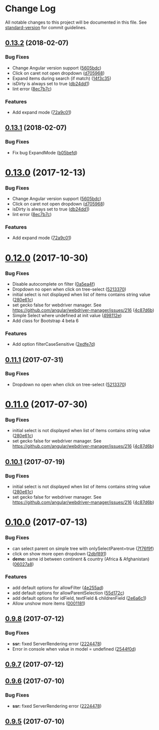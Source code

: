 # Change Log

All notable changes to this project will be documented in this file. See [standard-version](https://github.com/conventional-changelog/standard-version) for commit guidelines.

<a name="0.13.2"></a>
## [0.13.2](https://github.com/crazyht/ngx-tree-select/compare/v0.12.0...v0.13.2) (2018-02-07)


### Bug Fixes

* Change Angular version support ([5605bdc](https://github.com/crazyht/ngx-tree-select/commit/5605bdc))
* Click on caret not open dropdown ([d705968](https://github.com/crazyht/ngx-tree-select/commit/d705968))
* Expand items during search (if match) ([14f3c35](https://github.com/crazyht/ngx-tree-select/commit/14f3c35))
* isDirty is always set to true ([db24dd1](https://github.com/crazyht/ngx-tree-select/commit/db24dd1))
* lint error ([8ec7b7c](https://github.com/crazyht/ngx-tree-select/commit/8ec7b7c))


### Features

* Add expand mode  ([72a9c01](https://github.com/crazyht/ngx-tree-select/commit/72a9c01))



<a name="0.13.1"></a>
## [0.13.1](https://github.com/crazyht/ngx-tree-select/compare/v0.13.0...v0.13.1) (2018-02-07)


### Bug Fixes

* Fix bug ExpandMode ([b05befd](https://github.com/Crazyht/ngx-tree-select/commit/b05befdaef1c7d1b5a8eac7eb58d8567191b605f))



<a name="0.13.0"></a>
# [0.13.0](https://github.com/crazyht/ngx-tree-select/compare/v0.12.0...v0.13.0) (2017-12-13)


### Bug Fixes

* Change Angular version support ([5605bdc](https://github.com/crazyht/ngx-tree-select/commit/5605bdc))
* Click on caret not open dropdown ([d705968](https://github.com/crazyht/ngx-tree-select/commit/d705968))
* isDirty is always set to true ([db24dd1](https://github.com/crazyht/ngx-tree-select/commit/db24dd1))
* lint error ([8ec7b7c](https://github.com/crazyht/ngx-tree-select/commit/8ec7b7c))


### Features

* Add expand mode  ([72a9c01](https://github.com/crazyht/ngx-tree-select/commit/72a9c01))



<a name="0.12.0"></a>
# [0.12.0](https://github.com/crazyht/ngx-tree-select/compare/v0.10.0...v0.12.0) (2017-10-30)


### Bug Fixes

* Disable autocomplete on filter  ([0a5ea4f](https://github.com/crazyht/ngx-tree-select/commit/0a5ea4f))
* Dropdown no open when click on tree-select ([5213370](https://github.com/crazyht/ngx-tree-select/commit/5213370))
* initial select is not displayed when list of items contains string value ([280e61c](https://github.com/crazyht/ngx-tree-select/commit/280e61c))
* set gecko false for webdriver manager. See https://github.com/angular/webdriver-manager/issues/216 ([4c87d6b](https://github.com/crazyht/ngx-tree-select/commit/4c87d6b))
* Simple Select where undefined at init value ([498112e](https://github.com/crazyht/ngx-tree-select/commit/498112e))
* Add class for Bootstrap 4 beta 6

### Features

* Add option filterCaseSensitive ([2edfe7d](https://github.com/crazyht/ngx-tree-select/commit/2edfe7d))



<a name="0.11.1"></a>
## [0.11.1](https://github.com/crazyht/ngx-tree-select/compare/v0.11.0...v0.11.1) (2017-07-31)


### Bug Fixes

* Dropdown no open when click on tree-select ([5213370](https://github.com/crazyht/ngx-tree-select/commit/5213370))



<a name="0.11.0"></a>
# [0.11.0](https://github.com/crazyht/ngx-tree-select/compare/v0.10.0...v0.11.0) (2017-07-30)


### Bug Fixes

* initial select is not displayed when list of items contains string value ([280e61c](https://github.com/crazyht/ngx-tree-select/commit/280e61c))
* set gecko false for webdriver manager. See https://github.com/angular/webdriver-manager/issues/216 ([4c87d6b](https://github.com/crazyht/ngx-tree-select/commit/4c87d6b))



<a name="0.10.1"></a>
## [0.10.1](https://github.com/Crazyht/crazy-select/compare/v0.10.0...v0.10.1) (2017-07-19)


### Bug Fixes

* initial select is not displayed when list of items contains string value ([280e61c](https://github.com/Crazyht/crazy-select/commit/280e61c))
* set gecko false for webdriver manager. See https://github.com/angular/webdriver-manager/issues/216 ([4c87d6b](https://github.com/Crazyht/crazy-select/commit/4c87d6b))



<a name="0.10.0"></a>
# [0.10.0](https://github.com/Crazyht/crazy-select/compare/v0.9.8...v0.10.0) (2017-07-13)


### Bug Fixes

* can select parent on simple tree with onlySelectParent=true ([7f76f9f](https://github.com/Crazyht/crazy-select/commit/7f76f9f))
* click on show more open dropdown ([2dbf891](https://github.com/Crazyht/crazy-select/commit/2dbf891))
* **demo:** same id between continent & country (Africa & Afghanistan) ([06027a8](https://github.com/Crazyht/crazy-select/commit/06027a8))


### Features

* add default options for allowFilter ([4e255ad](https://github.com/Crazyht/crazy-select/commit/4e255ad))
* add default options for allowParentSelection ([55d172c](https://github.com/Crazyht/crazy-select/commit/55d172c))
* add default options for idField, textField & childrenField ([2e6a6c1](https://github.com/Crazyht/crazy-select/commit/2e6a6c1))
* Allow unshow more items ([0001181](https://github.com/Crazyht/crazy-select/commit/0001181))



<a name="0.9.8"></a>
## [0.9.8](https://github.com/Crazyht/ngx-tree-select/compare/v0.1.5...v0.9.8) (2017-07-12)


### Bug Fixes

* **ssr:** fixed ServerRendering error  ([2224478](https://github.com/Crazyht/ngx-tree-select/commit/2224478))
* Error in console when value in model = undefined ([2544f0d](https://github.com/Crazyht/ngx-tree-select/commit/2544f0d))



<a name="0.9.7"></a>
## [0.9.7](https://github.com/Crazyht/crazy-select/compare/v0.9.6...v0.9.7) (2017-07-12)



<a name="0.9.6"></a>
## [0.9.6](https://github.com/Crazyht/crazy-select/compare/v0.9.5...v0.9.6) (2017-07-10)


### Bug Fixes

* **ssr:** fixed ServerRendering error  ([2224478](https://github.com/Crazyht/crazy-select/commit/2224478))



<a name="0.9.5"></a>
## [0.9.5](https://github.com/Crazyht/crazy-select/compare/v0.1.5...v0.9.5) (2017-07-10)
